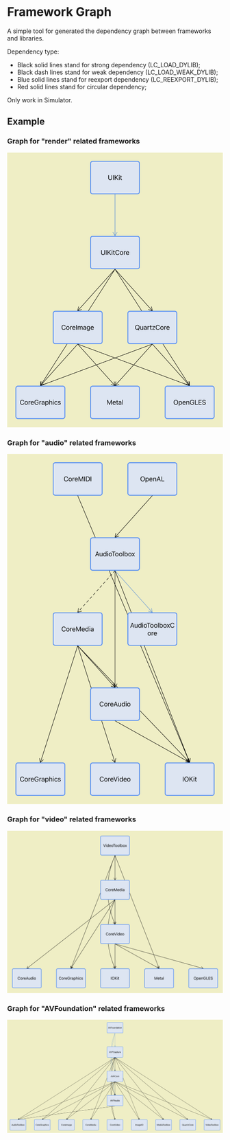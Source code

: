 # Framework Graph
A simple tool for generated the dependency graph between frameworks and libraries. 

Dependency type:
- Black solid lines stand for strong dependency (LC_LOAD_DYLIB);
- Black dash lines stand for weak dependency (LC_LOAD_WEAK_DYLIB);
- Blue solid lines stand for reexport dependency (LC_REEXPORT_DYLIB);
- Red solid lines stand for circular dependency;

Only work in Simulator.

## Example
### Graph for "render" related frameworks
![image](Example/render.png)

### Graph for "audio" related frameworks
![image](Example/audio.png)

### Graph for "video" related frameworks
![image](Example/video.png)

### Graph for "AVFoundation" related frameworks
![image](Example/avfoundation.png)
